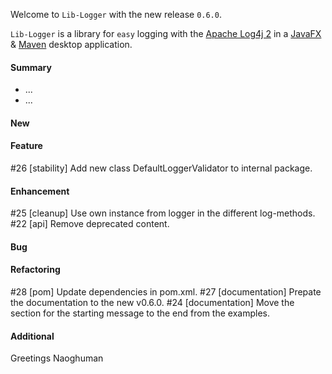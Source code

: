 Welcome to `Lib-Logger` with the new release `0.6.0`.

`Lib-Logger` is a library for `easy` logging with the [Apache Log4j 2] in a 
[JavaFX] &amp; [Maven] desktop application.



#### Summary
* ...
* ...



#### New



#### Feature
#26 [stability] Add new class DefaultLoggerValidator to internal package.



#### Enhancement
#25 [cleanup] Use own instance from logger in the different log-methods.
#22 [api] Remove deprecated content.



#### Bug



#### Refactoring
#28 [pom] Update dependencies in pom.xml.
#27 [documentation] Prepate the documentation to the new v0.6.0.
#24 [documentation] Move the section for the starting message to the end from the examples.



#### Additional



Greetings
Naoghuman



[//]: # (Issues which will be integrated in this release)



[//]: # (Links)
[Apache Log4j 2]:https://logging.apache.org/log4j/2.0/index.html
[JavaFX]:http://docs.oracle.com/javase/8/javase-clienttechnologies.htm
[Maven]:http://maven.apache.org/


